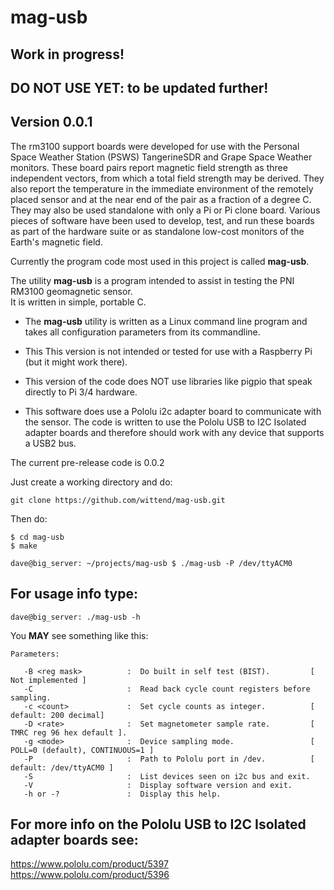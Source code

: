 # mag-usb
## Work in progress!
## DO NOT USE YET: to be updated further!

## Version 0.0.1

The rm3100 support boards were developed for use with the Personal Space Weather Station (PSWS) TangerineSDR and Grape Space Weather monitors.  These board pairs report magnetic field strength as three independent vectors, from which a total field strength may be derived.  They also report the temperature in the immediate environment of the remotely placed sensor and at the near end of the pair as a fraction of a degree C.  They may also be used standalone with only a Pi or Pi clone board.  Various pieces of software have been used to develop, test, and run these boards as part of the hardware suite or as standalone low-cost monitors of the Earth's magnetic field.

Currently the program code most used in this project is called **mag-usb**. 

The utility **mag-usb** is a program intended to assist in testing the PNI RM3100 geomagnetic sensor.  
It is written in simple, portable C.

* The **mag-usb** utility is written as a Linux command line program and takes all configuration parameters from its commandline. 

* This This version is not intended or tested for use with a Raspberry Pi (but it might work there).

* This version of the code does NOT use libraries like pigpio that speak directly to Pi 3/4 hardware. 

* This software does use a Pololu i2c adapter board to communicate with the sensor.  The code is written to use the Pololu USB to I2C Isolated adapter boards and therefore should work with any device that supports a USB2 bus.  
 
The current pre-release code is 0.0.2

Just create a working directory and do:

    git clone https://github.com/wittend/mag-usb.git

Then do:

    $ cd mag-usb 
    $ make

```
dave@big_server: ~/projects/mag-usb $ ./mag-usb -P /dev/ttyACM0
```

## For usage info type:
```
dave@big_server: ./mag-usb -h
```

You **MAY** see something like this:
```
Parameters:

   -B <reg mask>          :  Do built in self test (BIST).         [ Not implemented ]
   -C                     :  Read back cycle count registers before sampling.
   -c <count>             :  Set cycle counts as integer.          [ default: 200 decimal]
   -D <rate>              :  Set magnetometer sample rate.         [ TMRC reg 96 hex default ].
   -g <mode>              :  Device sampling mode.                 [ POLL=0 (default), CONTINUOUS=1 ]
   -P                     :  Path to Pololu port in /dev.          [ default: /dev/ttyACM0 ]
   -S                     :  List devices seen on i2c bus and exit.
   -V                     :  Display software version and exit.
   -h or -?               :  Display this help.

```

## For more info on the Pololu USB to I2C Isolated adapter boards see:
https://www.pololu.com/product/5397
https://www.pololu.com/product/5396


